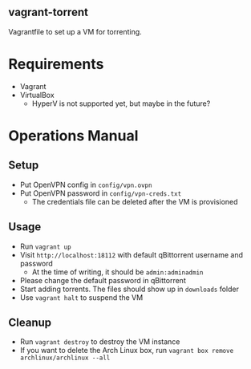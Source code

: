 vagrant-torrent
---
Vagrantfile to set up a VM for torrenting.

# Requirements
- Vagrant
- VirtualBox
  - HyperV is not supported yet, but maybe in the future?

# Operations Manual

## Setup
- Put OpenVPN config in `config/vpn.ovpn`
- Put OpenVPN password in `config/vpn-creds.txt`
  - The credentials file can be deleted after the VM is provisioned

## Usage
- Run `vagrant up`
- Visit `http://localhost:18112` with default qBittorrent username and password
  - At the time of writing, it should be `admin:adminadmin`
- Please change the default password in qBittorrent
- Start adding torrents. The files should show up in `downloads` folder
- Use `vagrant halt` to suspend the VM

## Cleanup
- Run `vagrant destroy` to destroy the VM instance
- If you want to delete the Arch Linux box, run `vagrant box remove archlinux/archlinux --all`
